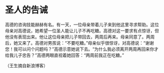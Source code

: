 # 圣人的告诫

高德的咨询技能赫赫有名。有一天，一位母亲带着儿子来到他这里寻求帮助。这位母亲对高德说，她希望一位圣人能让儿子不再吃糖。高德对这一要求有点惊讶，但他没有表现出来。他让这位母亲把儿子带回去，两周后再来。母亲同意了。两周后，她又来了。高德对男孩说：“不要吃糖。”母亲似乎很惊讶，对高德说：“谢谢您！我可以问个问题吗？”高德示意她说下去。“为什么我必须离开两周再回来你才给我儿子忠告？”高德两眼直视着她回答：“两周前我正在吃糖。” 

（王生摘自新浪博客）